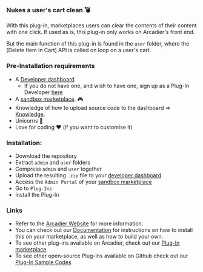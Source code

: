  ### Nukes a user's cart clean :bomb:

With this plug-in, marketplaces users can clear the contents of their content with one click. If used as is, this plug-in only works on Arcadier's front end.

But the main function of this plug-in is found in the `user` folder, where the [Delete Item in Cart] API is called on loop on a user's cart.

### Pre-Installation requirements

- A [Developer dashboard](https://dashboard.sandbox.arcadier.io/account/login)
  - If you do not have one, and wish to have one, sign up as a Plug-In Developer [here](http://form.arcadier.com/arcadier/plugin-developer)
- A [sandbox marketplace](https://api.arcadier.com/sandbox-marketplace). :video_game:
- Knowledge of how to upload source code to the dashboard => [Knowledge](https://api.arcadier.com/building-first-plug-in).
- Unicorns :rainbow:
- Love for coding :heart: (if you want to customise it)

### Installation:

- Download the repository
- Extract `admin` and `user` folders
- Compress `admin` and `user` together
- Upload the resulting `.zip` file to your [developer dashboard](https://dashboard.sandbox.arcadier.io/account/login)
- Access the `Admin Portal` of your [sandbox marketplace](https://api.arcadier.com/sandbox-marketplace)
- Go to `Plug-Ins`
- Install the Plug-In

### Links

- Refer to the [Arcadier Website](https://support.arcadier.com/hc/en-us/articles/360033467374) for more information.
- You can check out our [Documentation](https://api.arcadier.com) for instructions on how to install this on your marketplace, as well as how to build your own.
- To see other plug-ins available on Arcadier, check out our [Plug-In marketplace](https://api.arcadier.com/plug-in-marketplace/).
- To see other open-source Plug-Ins available on Github check out our [Plug-In Sample Codes](https://github.com/Arcadier/Plug-In-Sample-Codes)
